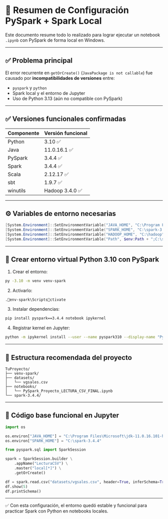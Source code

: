 # 📝 Resumen de Configuración PySpark + Spark Local

Este documento resume todo lo realizado para lograr ejecutar un notebook `.ipynb` con PySpark de forma local en Windows.

---

## ✅ Problema principal

El error recurrente en `getOrCreate()` (`JavaPackage is not callable`) fue causado por **incompatibilidades de versiones** entre:

- `pyspark` y `python`
- Spark local y el entorno de Jupyter
- Uso de Python 3.13 (aún no compatible con PySpark)

---

## ✅ Versiones funcionales confirmadas

| Componente | Versión funcional |
|------------|-------------------|
| Python     | 3.10 ✅            |
| Java       | 11.0.16.1 ✅       |
| PySpark    | 3.4.4 ✅           |
| Spark      | 3.4.4 ✅           |
| Scala      | 2.12.17 ✅         |
| sbt        | 1.9.7 ✅           |
| winutils   | Hadoop 3.4.0 ✅    |

---

## ⚙️ Variables de entorno necesarias

```powershell
[System.Environment]::SetEnvironmentVariable("JAVA_HOME", "C:\Program Files\Microsoft\jdk-11.0.16.101-hotspot", "Machine")
[System.Environment]::SetEnvironmentVariable("SPARK_HOME", "C:\spark-3.4.4", "Machine")
[System.Environment]::SetEnvironmentVariable("HADOOP_HOME", "C:\hadoop", "Machine")
[System.Environment]::SetEnvironmentVariable("Path", $env:Path + ";C:\spark-3.4.4\bin;C:\hadoop\bin;C:\Program Files\Microsoft\jdk-11.0.16.101-hotspot\bin", "Machine")
```

---

## 🐍 Crear entorno virtual Python 3.10 con PySpark

1. Crear el entorno:

```bash
py -3.10 -m venv venv-spark
```

2. Activarlo:

```bash
.env-spark\Scriptsctivate
```

3. Instalar dependencias:

```bash
pip install pyspark==3.4.4 notebook ipykernel
```

4. Registrar kernel en Jupyter:

```bash
python -m ipykernel install --user --name pyspark310 --display-name "PySpark (Python 3.10)"
```

---

## 📁 Estructura recomendada del proyecto

```
TuProyecto/
├── venv-spark/
├── datasets/
│   └── vgsales.csv
├── notebooks/
│   └── PySpark_Proyecto_LECTURA_CSV_FINAL.ipynb
└── spark-3.4.4/
```

---

## 📘 Código base funcional en Jupyter

```python
import os

os.environ["JAVA_HOME"] = "C:\Program Files\Microsoft\jdk-11.0.16.101-hotspot"
os.environ["SPARK_HOME"] = "C:\spark-3.4.4"

from pyspark.sql import SparkSession

spark = SparkSession.builder \
    .appName("LecturaCSV") \
    .master("local[*]") \
    .getOrCreate()

df = spark.read.csv("datasets/vgsales.csv", header=True, inferSchema=True)
df.show(5)
df.printSchema()
```

---

✅ Con esta configuración, el entorno quedó estable y funcional para practicar Spark con Python en notebooks locales.
